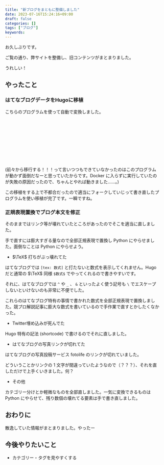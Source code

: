 ```yaml
---
title: "新ブログをまともに整備しました"
date: 2023-07-16T15:24:16+09:00
draft: false
categories: []
tags: ["ブログ"]
keywords:
---
```


お久しぶりです。

ご覧の通り、弊サイトを整備し、旧コンテンツがまとまりました。

うれしい！

<!-- more -->

## やったこと

### はてなブログデータをHugoに移植

こちらのプログラムを使って自動で変換しました。

<div class="iframely-embed"><div class="iframely-responsive" style="height: 140px; padding-bottom: 0;"><a href="https://michimani.net/post/development-transition-hatena-blog-to-hugo/" data-iframely-url="//iframely.net/Do5Drrl?card=small"></a></div></div><script async src="//iframely.net/embed.js"></script>

(前々から移行する！！！って言いつつもできていなかったのはこのプログラムが動かず面倒だなーと思っていたからです。Docker に入らずに実行していたのが失敗の原因だったので、ちゃんとやれば動きました……。)

この移植をする上で不都合だったので適当にフォークしていじって書き直したプログラムを使い移植が完了です。一瞬ですね。

### 正規表現置換でブログ本文を修正

そのままではリンク等が壊れていたところがあったのでそこを適当に直しました。

手で直すには膨大すぎる量なので全部正規表現で置換し Python にやらせました。面倒なことは Python にやらせよう。

- $\TeX$ 打ちがぶっ壊れてた

はてなブログでは `[tex: 数式]` と打たないと数式を表示してくれません。Hugo だと通常の $\TeX$ 同様 `$数式$` でやってくれるので書きやすいです。

それに、はてなブログでは `^` や `_` 、 `&` といったよく使う記号も `\` でエスケープしないといけないのも非常に不便でした。

これらのはてなブログ特有の事情で書かれた数式を全部正規表現で置換しました。競プロ解説記事に膨大な数式を書いているので手作業で直すとかしたくなかった。

- Twitter埋め込みが死んでた

Hugo 特有の記法 (shortcode) で書けるのでそれに直しました。

- はてなブログの写真リンクが切れてた

はてなブログの写真投稿サービス fotolife のリンクが切れていました。

どういうことかリンクの 1 文字が間違っていたようなので（？？？）、それを直しただけで上手くいきました。何？

- その他

カテゴリー分けとか軽微なものを全部直しました。一気に変換できるものは Python にやらせて、残り数個の壊れてる要素は手で書き直しました。

## おわりに

散逸していた情報がまとまりました。やったー

## 今後やりたいこと

- カテゴリー・タグを見やすくする
